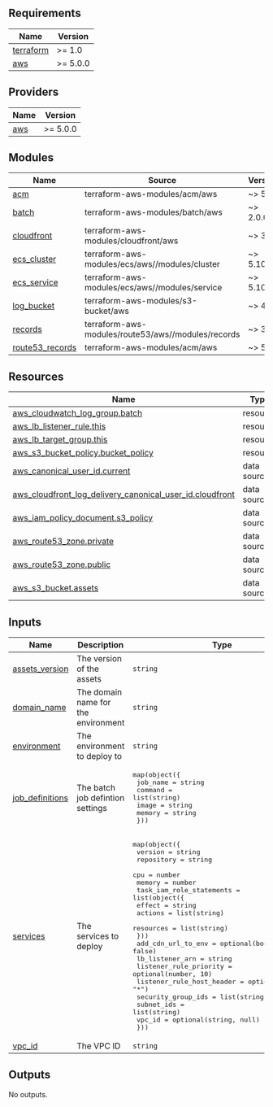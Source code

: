 <!-- BEGIN_TF_DOCS -->
## Requirements

| Name | Version |
|------|---------|
| <a name="requirement_terraform"></a> [terraform](#requirement\_terraform) | >= 1.0 |
| <a name="requirement_aws"></a> [aws](#requirement\_aws) | >= 5.0.0 |

## Providers

| Name | Version |
|------|---------|
| <a name="provider_aws"></a> [aws](#provider\_aws) | >= 5.0.0 |

## Modules

| Name | Source | Version |
|------|--------|---------|
| <a name="module_acm"></a> [acm](#module\_acm) | terraform-aws-modules/acm/aws | ~> 5.0 |
| <a name="module_batch"></a> [batch](#module\_batch) | terraform-aws-modules/batch/aws | ~> 2.0.0 |
| <a name="module_cloudfront"></a> [cloudfront](#module\_cloudfront) | terraform-aws-modules/cloudfront/aws | ~> 3.4 |
| <a name="module_ecs_cluster"></a> [ecs\_cluster](#module\_ecs\_cluster) | terraform-aws-modules/ecs/aws//modules/cluster | ~> 5.10 |
| <a name="module_ecs_service"></a> [ecs\_service](#module\_ecs\_service) | terraform-aws-modules/ecs/aws//modules/service | ~> 5.10 |
| <a name="module_log_bucket"></a> [log\_bucket](#module\_log\_bucket) | terraform-aws-modules/s3-bucket/aws | ~> 4.0 |
| <a name="module_records"></a> [records](#module\_records) | terraform-aws-modules/route53/aws//modules/records | ~> 3.1 |
| <a name="module_route53_records"></a> [route53\_records](#module\_route53\_records) | terraform-aws-modules/acm/aws | ~> 5.0 |

## Resources

| Name | Type |
|------|------|
| [aws_cloudwatch_log_group.batch](https://registry.terraform.io/providers/hashicorp/aws/latest/docs/resources/cloudwatch_log_group) | resource |
| [aws_lb_listener_rule.this](https://registry.terraform.io/providers/hashicorp/aws/latest/docs/resources/lb_listener_rule) | resource |
| [aws_lb_target_group.this](https://registry.terraform.io/providers/hashicorp/aws/latest/docs/resources/lb_target_group) | resource |
| [aws_s3_bucket_policy.bucket_policy](https://registry.terraform.io/providers/hashicorp/aws/latest/docs/resources/s3_bucket_policy) | resource |
| [aws_canonical_user_id.current](https://registry.terraform.io/providers/hashicorp/aws/latest/docs/data-sources/canonical_user_id) | data source |
| [aws_cloudfront_log_delivery_canonical_user_id.cloudfront](https://registry.terraform.io/providers/hashicorp/aws/latest/docs/data-sources/cloudfront_log_delivery_canonical_user_id) | data source |
| [aws_iam_policy_document.s3_policy](https://registry.terraform.io/providers/hashicorp/aws/latest/docs/data-sources/iam_policy_document) | data source |
| [aws_route53_zone.private](https://registry.terraform.io/providers/hashicorp/aws/latest/docs/data-sources/route53_zone) | data source |
| [aws_route53_zone.public](https://registry.terraform.io/providers/hashicorp/aws/latest/docs/data-sources/route53_zone) | data source |
| [aws_s3_bucket.assets](https://registry.terraform.io/providers/hashicorp/aws/latest/docs/data-sources/s3_bucket) | data source |

## Inputs

| Name | Description | Type | Default | Required |
|------|-------------|------|---------|:--------:|
| <a name="input_assets_version"></a> [assets\_version](#input\_assets\_version) | The version of the assets | `string` | n/a | yes |
| <a name="input_domain_name"></a> [domain\_name](#input\_domain\_name) | The domain name for the environment | `string` | n/a | yes |
| <a name="input_environment"></a> [environment](#input\_environment) | The environment to deploy to | `string` | n/a | yes |
| <a name="input_job_definitions"></a> [job\_definitions](#input\_job\_definitions) | The batch job defintion settings | <pre>map(object({<br>    job_name = string<br>    command  = list(string)<br>    image    = string<br>    memory   = string<br>  }))</pre> | `{}` | no |
| <a name="input_services"></a> [services](#input\_services) | The services to deploy | <pre>map(object({<br>    version    = string<br>    repository = string<br>    cpu        = number<br>    memory     = number<br>    task_iam_role_statements = list(object({<br>      effect    = string<br>      actions   = list(string)<br>      resources = list(string)<br>    }))<br>    add_cdn_url_to_env        = optional(bool, false)<br>    lb_listener_arn           = string<br>    listener_rule_priority    = optional(number, 10)<br>    listener_rule_host_header = optional(string, "*")<br>    security_group_ids        = list(string)<br>    subnet_ids                = list(string)<br>    vpc_id                    = optional(string, null)<br>  }))</pre> | `{}` | no |
| <a name="input_vpc_id"></a> [vpc\_id](#input\_vpc\_id) | The VPC ID | `string` | n/a | yes |

## Outputs

No outputs.
<!-- END_TF_DOCS -->
